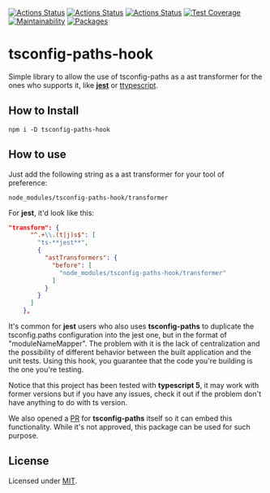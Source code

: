 [![Actions Status](https://github.com/Codibre/tsconfig-paths-hook/workflows/build/badge.svg)](https://github.com/Codibre/tsconfig-paths-hook/actions)
[![Actions Status](https://github.com/Codibre/tsconfig-paths-hook/workflows/test/badge.svg)](https://github.com/Codibre/tsconfig-paths-hook/actions)
[![Actions Status](https://github.com/Codibre/tsconfig-paths-hook/workflows/lint/badge.svg)](https://github.com/Codibre/tsconfig-paths-hook/actions)
[![Test Coverage](https://api.codeclimate.com/v1/badges/f4b9f261a5f27db93932/test_coverage)](https://codeclimate.com/github/Codibre/tsconfig-paths-hook/test_coverage)
[![Maintainability](https://api.codeclimate.com/v1/badges/f4b9f261a5f27db93932/maintainability)](https://codeclimate.com/github/Codibre/tsconfig-paths-hook/maintainability)
[![Packages](https://david-dm.org/Codibre/tsconfig-paths-hook.svg)](https://david-dm.org/Codibre/tsconfig-paths-hook)

# tsconfig-paths-hook

Simple library to allow the use of tsconfig-paths as a ast transformer for the ones who supports it, like [**jest**](https://www.npmjs.com/package/**jest**) or [ttypescript](https://www.npmjs.com/package/ttypescript).

## How to Install

```
npm i -D tsconfig-paths-hook

```
## How to use

Just add the following string as a ast transformer for your tool of preference:

```
node_modules/tsconfig-paths-hook/transformer
```

For **jest**, it'd look like this:

```json
"transform": {
      "^.+\\.(t|j)s$": [
        "ts-**jest**",
        {
          "astTransformers": {
            "before": [
              "node_modules/tsconfig-paths-hook/transformer"
            ]
          }
        }
      ]
    },
```

It's common for **jest** users who also uses **tsconfig-paths** to duplicate the tsconfig.paths configuration into the jest one, but in the format of "moduleNameMapper". The problem with it is the lack of centralization and the possibility of different behavior between the built application and the unit tests. Using this hook, you guarantee that the code you're building is the one you're testing.

Notice that this project has been tested with **typescript 5**, it may work with former versions but if you have any issues, check it out if the problem don't have anything to do with ts version.

We also opened a [PR](https://github.com/dividab/tsconfig-paths/pull/273) for **tsconfig-paths** itself so it can embed this functionality. While it's not approved, this package can be used for such purpose.

## License

Licensed under [MIT](https://en.wikipedia.org/wiki/MIT_License).
